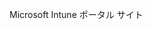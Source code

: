 <Token xmlns:xlink="http://www.w3.org/1999/xlink">Microsoft Intune ポータル サイト</Token>

<!--HONumber=Jun16_HO4-->



